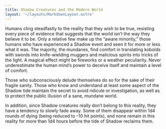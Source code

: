 ```yaml
---
title: Shadow Creatures and the Modern World
layout: '~/layouts/MarkdownLayout.astro'
---
```

Humans cling steadfastly to the reality that they wish to be true, resisting
every piece of evidence that suggests that the world isn’t the way they
believe it to be. Only a relative few make up the “aware minority,” those
humans who have experienced a Shadow event and seen it for more or less what
it was. The majority, the mundanes, find comfort in translating kobolds with
swords into knife-wielding muggers and malicious spirits into tricks of the
light. A magical effect might be fireworks or a weather peculiarity. Never
underestimate the human mind’s power to deceive itself and maintain a level of
comfort.

Those who subconsciously delude themselves do so for the sake of their fragile
sanity. Those who know and understand at least some aspect of the Shadow tide
maintain the secret to avoid ridicule or investigation, as well as to protect
the public illusion of a sane, mundane world.

In addition, since Shadow creatures really don’t belong to this reality, they
have a tendency to slowly fade away. Some of them disappear within 1d4 rounds
of dying (being reduced to –10 hit points), and none remain in this reality
for more than 1d4 hours before the tide of Shadow reclaims them.

